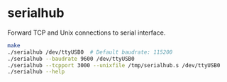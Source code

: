 # serialhub

Forward TCP and Unix connections to serial interface.


```bash
make
./serialhub /dev/ttyUSB0  # Default baudrate: 115200
./serialhub --baudrate 9600 /dev/ttyUSB0
./serialhub --tcpport 3000 --unixfile /tmp/serialhub.s /dev/ttyUSB0
./serialhub --help
```

